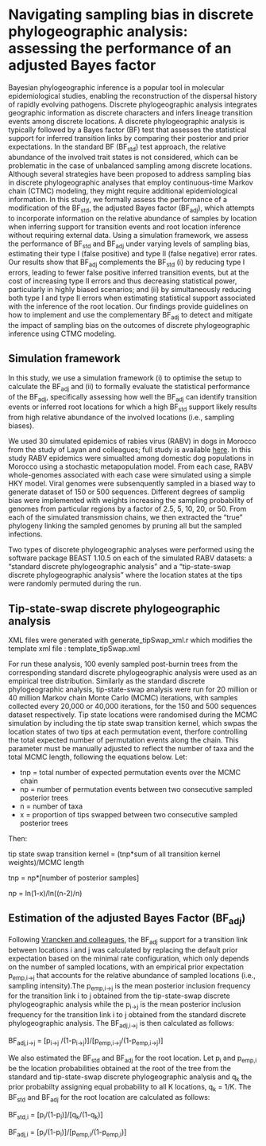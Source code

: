 # Navigating sampling bias in discrete phylogeographic analysis: assessing the performance of an adjusted Bayes factor

Bayesian phylogeographic inference is a popular tool in molecular epidemiological studies, enabling the reconstruction of the dispersal history of rapidly evolving pathogens. Discrete phylogeographic analysis integrates geographic information as discrete characters and infers lineage transition events among discrete locations. A discrete phylogeographic analysis is typically followed by a Bayes factor (BF) test that assesses the statistical support for inferred transition links by comparing their posterior and prior expectations. In the standard BF (BF<sub>std</sub>) test approach, the relative abundance of the involved trait states is not considered, which can be problematic in the case of unbalanced sampling among discrete locations. Although several strategies have been proposed to address sampling bias in discrete phylogeographic analyses that employ continuous-time Markov chain (CTMC) modeling, they might require additional epidemiological information. In this study, we formally assess the performance of a modification of the BF<sub>std</sub>, the adjusted Bayes factor (BF<sub>adj</sub>), which attempts to incorporate information on the relative abundance of samples by location when inferring support for transition events and root location inference without requiring external data. Using a simulation framework, we assess the performance of BF<sub>std</sub> and BF<sub>adj</sub> under varying levels of sampling bias, estimating their type I (false positive) and type II (false negative) error rates. Our results show that BF<sub>adj</sub> complements the BF<sub>std</sub> (i) by reducing type I errors, leading to fewer false positive inferred transition events, but at the cost of increasing type II errors and thus decreasing statistical power, particularly in highly biased scenarios; and (ii) by simultaneously reducing both type I and type II errors when estimating statistical support associated with the inference of the root location. Our findings provide guidelines on how to implement and use the complementary BF<sub>adj</sub> to detect and mitigate the impact of sampling bias on the outcomes of discrete phylogeographic inference using CTMC modeling.

## Simulation framework

In this study, we use a simulation framework (i) to optimise the setup to calculate the BF<sub>adj</sub> and (ii) to formally evaluate the statistical performance of the BF<sub>adj</sub>, specifically assessing how well the BF<sub>adj</sub> can identify transition events or inferred root locations for which a high BF<sub>std</sub> support likely results from  high relative abundance of the involved locations (i.e., sampling biases). 

We used 30 simulated epidemics of rabies virus (RABV) in dogs in Morocco from the study of Layan and colleagues; full study is available [here](https://doi.org/10.1093/ve/vead010). 
In this study RABV epidemics were simualted among domestic dog populations in Morocco using a stochastic metapopulation model. From each case, RABV whole-genomes associated with each case were simulated using a simple HKY model. Viral genomes were subsenquently sampled in a biased way to generate dataset of 150 or 500 sequences. Different degrees of samplig bias were implemented with weights increasing the sampling probability of genomes from particular regions by a factor of 2.5, 5, 10, 20, or 50. From each of the simulated transmission chains, we then extracted the “true” phylogeny linking the sampled genomes by pruning all but the sampled infections. 

Two types of discrete phylogeographic analyses were performed using the software package BEAST 1.10.5 on each of the simulated RABV datasets: a “standard discrete phylogeographic analysis” and a “tip-state-swap discrete phylogeographic analysis” where the location states at the tips were randomly permuted during the run.

## Tip-state-swap discrete phylogeographic analysis

XML files were generated with generate_tipSwap_xml.r which modifies the template xml file : template_tipSwap.xml

For run these analysis, 100 evenly sampled post-burnin trees from the corresponding standard discrete phylogeographic analysis were used as an empirical tree distribution. Similarly as the standard discrete phylogeographic analysis, tip-state-swap analysis were run for 20 million or 40 million Markov chain Monte Carlo (MCMC) iterations, with samples collected every 20,000 or 40,000 iterations, for the 150 and 500 sequences dataset respectively. Tip state locations were randomised during the MCMC simulation by including the tip state swap transition kernel, which swpas the location states of two tips at each permutation event, therfore controlling the total expected number of permutation events along the chain. This parameter must be manually adjusted to reflect the number of taxa and the total MCMC length, following the equations below. Let:

  - tnp = total number of expected permutation events over the MCMC chain
  - np = number of permutation events between two consecutive sampled posterior trees
  - n = number of taxa
  - x = proportion of tips swapped between two consecutive sampled posterior trees

Then:

  tip state swap transition kernel = (tnp*sum of all transition kernel weights)/MCMC length

  tnp = np*[number of posterior samples]

  np = ln(1-x)/ln((n-2)/n)

## Estimation of the adjusted Bayes Factor (BF<sub>adj</sub>)

Following [Vrancken and colleagues](https://journals.asm.org/doi/10.1128/jvi.00683-20), the BF<sub>adj</sub> support for a transition link between locations i and j was calculated by replacing the default prior expectation based on the minimal rate configuration, which only depends on the number of sampled locations, with an empirical prior expectation p<sub>emp,i→j</sub> that accounts for the relative abundance of sampled locations (i.e., sampling intensity).The p<sub>emp,i→j</sub> is the mean posterior inclusion frequency for the transition link i to j obtained from the tip-state-swap discrete phylogeographic analysis while the p<sub>i→j</sub> is the mean posterior inclusion frequency for the transition link i to j obtained from the standard discrete phylogeographic analysis. The BF<sub>adj,i→j</sub> is then calculated as follows: 

BF<sub>adj,i→j</sub> = [p<sub>i→j</sub> /(1-p<sub>i→j</sub>)]/[p<sub>emp,i→j</sub>/(1-p<sub>emp,i→j</sub>)]

We also estimated the BF<sub>std</sub> and BF<sub>adj</sub> for the root location. Let p<sub>i</sub> and p<sub>emp,i</sub> be the location probabilities obtained at the root of the tree from the standard and tip-state-swap discrete phylogeographic analysis and q<sub>k</sub> the prior probabilty assigning equal probability to all K locations, q<sub>k</sub> = 1/K. The BF<sub>std</sub> and BF<sub>adj</sub> for the root location are calculated as follows:

BF<sub>std,i</sub> = [p<sub>i</sub>/(1-p<sub>i</sub>)]/[q<sub>k</sub>/(1-q<sub>k</sub>)] 
    
BF<sub>adj,i</sub> = [p<sub>i</sub>/(1-p<sub>i</sub>)]/[p<sub>emp,i</sub>/(1-p<sub>emp,i</sub>)]





